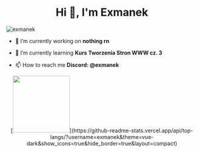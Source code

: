
  <h1 align="center">Hi 👋, I'm Exmanek</h1>
<p align="left"> <img src="https://komarev.com/ghpvc/?username=exmanek&label=Profile%20views&color=0e75b6&style=flat" alt="exmanek" /> </p>

- 🔭 I’m currently working on **nothing rn**

- 🌱 I’m currently learning **Kurs Tworzenia Stron WWW cz. 3**

- 📫 How to reach me **Discord: @exmanek**
  
<div align="center">
  [<img src="https://github-readme-stats.vercel.app/api/top-langs/?username=exmanek&theme=vue-dark&show_icons=true&hide_border=true&layout=compact" height="150px">](https://github-readme-stats.vercel.app/api/top-langs/?username=exmanek&theme=vue-dark&show_icons=true&hide_border=true&layout=compact)
</div>

